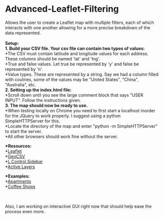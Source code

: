 # Advanced-Leaflet-Filtering
Allows the user to create a Leaflet map with multiple filters, each of which interacts with one another allowing for a more precise breakdown of the data represented.
<br><br>
__Setup:__<br>
__1. Build your CSV file. Your csv file can contain two types of values:__ <br>
  *The CSV must contain latitude and longitude values for each address. These columns should be named 'lat' and 'lng'.<br>
  *True and false values. Let true be represented by 'y' and false be represented by 'n'.<br>
  *Value types. These are represented by a string. Say we had a column filled with coutries, some of the values may be           "United States", "China", "Australia", etc.<br>
__2. Setting up the index.html file:__<br>
  *Scroll down until you see the large comment block that says "USER INPUT". Follow the instructions given.<br>
__3. The map should now be ready to use.__<br>
  *When testing locally on Chrome you need to first start a localhost inorder for the JQuery to work properly. I suggest using a  python SimpleHTTPServer for this. <br>
    *Locate the directory of the map and enter "python -m SimpleHTTPServer" to start the server.<br>
  *All other browsers should work fine without the server.<br>

__*Resources:__<br>
  *[Leaflet](http://leafletjs.com/) <br>
  *[GeoCSV](https://github.com/joker-x/Leaflet.geoCSV) <br>
  *[L.Control.Sidebar](https://github.com/turbo87/leaflet-sidebar/) <br>
  *[Active Layers](https://github.com/vogdb/Leaflet.ActiveLayers) <br>
  
  __*Examples:__<br>
   *[Apartments](http://www.codedes.com/Apartments)<br>
   *[Coffee Shops](http://www.despecialreport.com/coffee)<br>
  
  <br><br>
  Also, I am working on interactive GUI right now that should help ease the process even more.<br><br>
